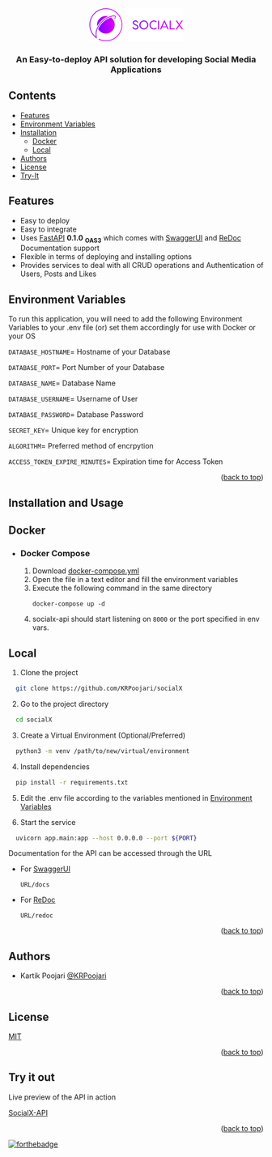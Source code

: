 <div align="center" id = "top">
  <img src="logo.png"  alt="socialx logo"/>
  <h3>An Easy-to-deploy API solution for developing Social Media Applications</h3> 
</div>


## Contents
- [Features](#Features)
- [Environment Variables](#Environment-Variables)
- [Installation](#Installation-and-Usage)
  - [Docker](#Docker)
  - [Local](#Local)
- [Authors](#Authors)
- [License](#License)
- [Try-It](#Try-It)

## Features

- Easy to deploy
- Easy to integrate
- Uses [FastAPI](https://fastapi.tiangolo.com/) <b>0.1.0</b> <sub><b>OAS3</b></sub> which comes with [SwaggerUI](https://swagger.io/tools/swagger-ui/) and [ReDoc](https://github.com/Redocly/redoc) Documentation support
- Flexible in terms of deploying and installing options
- Provides services to deal with all CRUD operations and Authentication of Users, Posts and Likes


## Environment Variables

To run this application, you will need to add the following Environment Variables to your .env file (or) set them accordingly for use with Docker or your OS

  `DATABASE_HOSTNAME`= Hostname of your Database

  `DATABASE_PORT`= Port Number of your Database
  
  `DATABASE_NAME`= Database Name
  
  `DATABASE_USERNAME`= Username of User
  
  `DATABASE_PASSWORD`= Database Password
  
  `SECRET_KEY`= Unique key for encryption
  
  `ALGORITHM`= Preferred method of encrpytion
  
  `ACCESS_TOKEN_EXPIRE_MINUTES`= Expiration time for Access Token

<p align="right">(<a href="#top">back to top</a>)</p>


## Installation and Usage

## Docker
 
- ### Docker Compose

    1) Download [docker-compose.yml](https://github.com/KRPoojari/socialX/blob/main/docker-compose.yml)
    2) Open the file in a text editor and fill the environment variables
    3) Execute the following command in the same directory
        ```
        docker-compose up -d
        ```
    4) socialx-api should start listening on `8000` or the port specified in env vars.



## Local

1) Clone the project

```bash
  git clone https://github.com/KRPoojari/socialX
```

2) Go to the project directory

```bash
  cd socialX
```
3) Create a Virtual Environment (Optional/Preferred)

```bash
  python3 -m venv /path/to/new/virtual/environment
```
4) Install dependencies

```bash
  pip install -r requirements.txt
```

5) Edit the .env file according to the variables mentioned in [Environment Variables](#Environment-Variables)

6) Start the service
```bash 
  uvicorn app.main:app --host 0.0.0.0 --port ${PORT}
```

Documentation for the API can be accessed through the URL 

- For [SwaggerUI](https://swagger.io/tools/swagger-ui/)
    ```
    URL/docs 
    ```

- For [ReDoc](https://github.com/Redocly/redoc)
    ```
    URL/redoc 
    ```

<p align="right">(<a href="#top">back to top</a>)</p>


## Authors

- Kartik Poojari [@KRPoojari](https://www.github.com/krpoojari)

<p align="right">(<a href="#top">back to top</a>)</p>


## License

[MIT](https://choosealicense.com/licenses/mit/)

<p align="right">(<a href="#top">back to top</a>)</p>


## Try it out

Live preview of the API in action

  [SocialX-API](https://socialx-api.herokuapp.com/docs) 

<p align="right">(<a href="#top">back to top</a>)</p>


[![forthebadge](https://forthebadge.com/images/badges/made-with-python.svg)](https://forthebadge.com)

